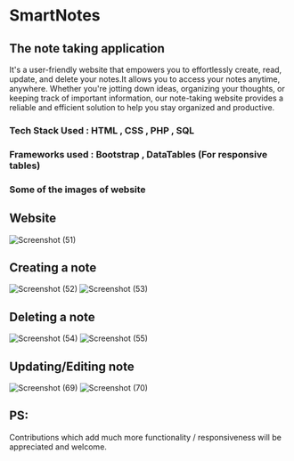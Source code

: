 # SmartNotes
## The note taking application

It's a user-friendly website that empowers you to effortlessly create, read, update, and delete your notes.It allows you to access your notes anytime, anywhere. Whether you're jotting down ideas, organizing your thoughts, or keeping track of important information, our note-taking website provides a reliable and efficient solution to help you stay organized and productive.

### Tech Stack Used : HTML , CSS , PHP , SQL
### Frameworks used :  Bootstrap , DataTables (For responsive tables)

### Some of the images of website

## Website 
![Screenshot (51)](https://github.com/VVSD-Charan/SmartNotes/assets/105978561/8b529e84-e6c9-4dbc-ab7f-9810ec17cf16)

## Creating a note
![Screenshot (52)](https://github.com/VVSD-Charan/SmartNotes/assets/105978561/b5ea25c0-00b2-4556-9dee-087d936a44ea)
![Screenshot (53)](https://github.com/VVSD-Charan/SmartNotes/assets/105978561/11d5b1ac-e065-44e8-920f-a94470ae0f57)

## Deleting a note
![Screenshot (54)](https://github.com/VVSD-Charan/SmartNotes/assets/105978561/ff098d0f-d957-41eb-8406-43f562ed53f3)
![Screenshot (55)](https://github.com/VVSD-Charan/SmartNotes/assets/105978561/b405742b-d0c5-4b10-b361-0955dcb5b896)

## Updating/Editing note
![Screenshot (69)](https://github.com/VVSD-Charan/SmartNotes/assets/105978561/44fd9ffc-bf1a-4a67-926d-934c44a2e5e6)
![Screenshot (70)](https://github.com/VVSD-Charan/SmartNotes/assets/105978561/f0720808-8e6a-4ecf-b805-8c5843b1230a)

## PS:
Contributions which add much more functionality / responsiveness will be appreciated and welcome.





